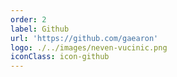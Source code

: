 ```yaml
---
order: 2
label: Github
url: 'https://github.com/gaearon'
logo: ./../images/neven-vucinic.png
iconClass: icon-github
---
```


